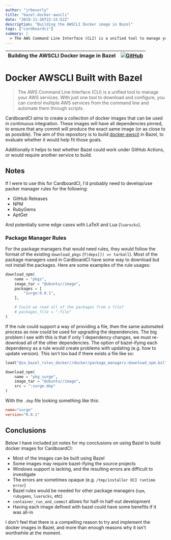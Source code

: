 ```yaml
---
author: "jrbeverly"
title: "bazel-docker-awscli"
date: "2019-11-26T22:15:52Z"
description: "Building the AWSCLI Docker image in Bazel"
tags: ["cardboardci"]
summary: |
  > The AWS Command Line Interface (CLI) is a unified tool to manage your AWS services. With just one tool to download and configure, you can control multiple AWS services from the command line and automate them through scripts. CardboardCI aims to create a collection of docker images that can be used in continuous integration. These images will have all dependencies pinned, to ensure that any commit will produce the exact same image (or as close to as possible). The aim of this repository is to build [docker-awscli](https://github.com/cardboardci/docker-awscli) in Bazel, to evaluate whether it would help fit those goals. Additionally it helps to test whether Bazel could work under GitHub Actions, or would require another service to build.
---
```


| Building the AWSCLI Docker image in Bazel | [![GitHub](https://img.shields.io/badge/GitHub-%23121011.svg?logo=github&logoColor=white)](https://github.com/cardboardci/bazel-docker-awscli) |
| :-------- | -------: |


# Docker AWSCLI Built with Bazel

> The AWS Command Line Interface (CLI) is a unified tool to manage your AWS services. With just one tool to download and configure, you can control multiple AWS services from the command line and automate them through scripts.

CardboardCI aims to create a collection of docker images that can be used in continuous integration. These images will have all dependencies pinned, to ensure that any commit will produce the exact same image (or as close to as possible). The aim of this repository is to build [docker-awscli](https://github.com/cardboardci/docker-awscli) in Bazel, to evaluate whether it would help fit those goals.

Additionally it helps to test whether Bazel could work under GitHub Actions, or would require another service to build.

## Notes

If I were to use this for CardboardCI, I'd probably need to develop/use packer manager rules for the following:

- GitHub Releases
- NPM
- RubyGems
- AptGet

And potentially some edge cases with LaTeX and Lua (`luarocks`).

### Package Manager Rules

For the package managers that would need rules, they would follow the format of the existing `download_pkgs` (`f(deps[]) => tarball`). Most of the package managers used in CardboardCI have some way to download but not install the packages. Here are some examples of the rule usages:

```python
download_npm(
    name = "pkgs",
    image_tar = "@ubuntu//image",
    packages = [
        "surge:0.0.1",
    ],

    # Could we read all of the packages from a file?
    # packages_file = ":file"
)
```

If the rule could support a way of providing a file, then the same automated process as now could be used for upgrading the dependencies. The big problem I see with this is that if only 1 dependency changes, we must re-download all of the other dependencies. The option of bazel-ifying each dependency as a rule would create problems with updating (e.g. how to update version). This isn't too bad if there exists a file like so:

```python
load("@io_bazel_rules_docker//docker/package_managers:download_npm.bzl", "download_npm")

download_npm(
    name = "pkg_surge",
    image_tar = "@ubuntu//image",
    src = ":surge.dep"
)
```

With the `.dep` file looking something like this:

```toml
name="surge"
version="0.0.1"
```

## Conclusions

Below I have included jot notes for my conclusions on using Bazel to build docker images for CardboardCI:

- Most of the images can be built using Bazel
- Some images may require bazel-ifying the source projects
- Windows support is lacking, and the resulting errors are difficult to investigate
- The errors are sometimes opaque (e.g. `/tmp/installer OCI runtime error`)
- Bazel rules would be needed for other package managers (`npm`, `rubygems`, `luarocks`, etc)
- `container_run_and_commit` allows for half-in half-out development
- Having each image defined with bazel could have some benefits if it was all-in

I don't feel that there is a compelling reason to try and implement the docker images in Bazel, and more than enough reasons why it isn't worthwhile at the moment.
